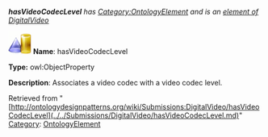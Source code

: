 ___hasVideoCodecLevel__ has [Category:OntologyElement](../../Category/OntologyElement.md "Category:OntologyElement") and is an [element of](../../Property/ElementOf.md "Property:ElementOf") [DigitalVideo](../../Submissions/DigitalVideo.md "Submissions:DigitalVideo")_


  




[![ObjectProperty](../../images/thumb/c/c3/ObjectProperty.gif/45px-ObjectProperty.gif)](../../Image/ObjectProperty.gif.md "ObjectProperty")
__Name__: hasVideoCodecLevel 


__Type:__ owl:ObjectProperty 


__Description__: Associates a video codec with a video codec level. 





Retrieved from "[http://ontologydesignpatterns.org/wiki/Submissions:DigitalVideo/hasVideoCodecLevel](../../Submissions/DigitalVideo/hasVideoCodecLevel.md)"
 [Category](http://ontologydesignpatterns.org/wiki/Special:Categories "Special:Categories"): [OntologyElement](../../Category/OntologyElement.md "Category:OntologyElement")